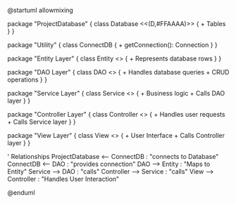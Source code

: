 @startuml
allowmixing

package "ProjectDatabase" {
  class Database <<(D,#FFAAAA)>> {
    + Tables
  }
}

package "Utility" {
  class ConnectDB {
    + getConnection(): Connection
  }
}

package "Entity Layer" {
  class Entity <<entity>> {
    + Represents database rows
  }
}

package "DAO Layer" {
  class DAO <<dao>> {
    + Handles database queries
    + CRUD operations
  }
}

package "Service Layer" {
  class Service <<service>> {
    + Business logic
    + Calls DAO layer
  }
}

package "Controller Layer" {
  class Controller <<controller>> {
    + Handles user requests
    + Calls Service layer
  }
}

package "View Layer" {
  class View <<view>> {
    + User Interface
    + Calls Controller layer
  }
}

' Relationships
ProjectDatabase <-- ConnectDB : "connects to Database"
ConnectDB <-- DAO : "provides connection"
DAO --> Entity : "Maps to Entity"
Service --> DAO : "calls"
Controller --> Service : "calls"
View --> Controller : "Handles User Interaction"

@enduml